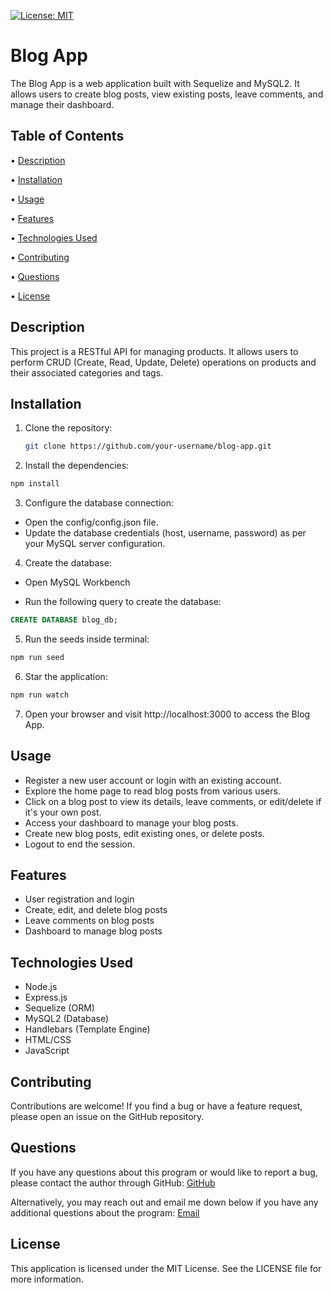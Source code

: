 [![License: MIT](https://img.shields.io/badge/License-MIT-yellow.svg)](https://opensource.org/licenses/MIT)

# Blog App

The Blog App is a web application built with Sequelize and MySQL2. It allows users to create blog posts, view existing posts, leave comments, and manage their dashboard.

## Table of Contents

 • [Description](#description)

 • [Installation](#installation)

 • [Usage](#usage)

 • [Features](#features)

 • [Technologies Used](#technologies-used)

 • [Contributing](#contributing)

 • [Questions](#questions)

 • [License](#license)

## Description

This project is a RESTful API for managing products. It allows users to perform CRUD (Create, Read, Update, Delete) operations on products and their associated categories and tags.

## Installation

1. Clone the repository:

   ```bash
   git clone https://github.com/your-username/blog-app.git
    ```

2. Install the dependencies:

```bash
npm install    
```

3. Configure the database connection:

+ Open the config/config.json file.
+ Update the database credentials (host, username, password) as per your MySQL server configuration.

4. Create the database:

+ Open MySQL Workbench

+ Run the following query to create the database:

```SQL
CREATE DATABASE blog_db;
```

5. Run the seeds inside terminal:

```bash
npm run seed
```

6. Star the application:

```bash
npm run watch
```

7. Open your browser and visit http://localhost:3000 to access the Blog App.


## Usage

+ Register a new user account or login with an existing account.
+ Explore the home page to read blog posts from various users.
+ Click on a blog post to view its details, leave comments, or edit/delete if it's your own post.
+ Access your dashboard to manage your blog posts.
+ Create new blog posts, edit existing ones, or delete posts.
+ Logout to end the session.

## Features

+ User registration and login
+ Create, edit, and delete blog posts
+ Leave comments on blog posts
+ Dashboard to manage blog posts

## Technologies Used

+ Node.js
+ Express.js
+ Sequelize (ORM)
+ MySQL2 (Database)
+ Handlebars (Template Engine)
+ HTML/CSS
+ JavaScript

## Contributing

Contributions are welcome! If you find a bug or have a feature request, please open an issue on the GitHub repository.

## Questions

If you have any questions about this program or would like to report a bug, please contact the author through GitHub:
[GitHub](https://github.com/tg1489/)

Alternatively, you may reach out and email me down below if you have any additional questions about the program:
[Email](mailto:tonyguarino1489@gmail.com)

## License

This application is licensed under the MIT License. See the LICENSE file for more information.
